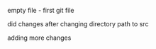 empty file - first git file

did changes after changing  directory path  to src

adding more changes
